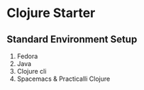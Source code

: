 # Clojure Starter

## Standard Environment Setup 

1. Fedora
2. Java
3. Clojure cli
4. Spacemacs & Practicalli Clojure

